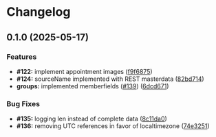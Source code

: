 # Changelog

## 0.1.0 (2025-05-17)


### Features

* **#122:** implement appointment images ([f9f6875](https://github.com/bensteUEM/ChurchToolsAPI/commit/f9f6875618c0f195874124ddf0094b25c09b89df))
* **#124:** sourceName implemented with REST masterdata ([82bd714](https://github.com/bensteUEM/ChurchToolsAPI/commit/82bd71408fd77fe872219fbc2feed315a755bbdf))
* **groups:** implemented memberfields ([#139](https://github.com/bensteUEM/ChurchToolsAPI/issues/139)) ([6dcd671](https://github.com/bensteUEM/ChurchToolsAPI/commit/6dcd671fa525232e7f7a9b5367710937b94c81ea))


### Bug Fixes

* **#135:** logging len instead of complete data ([8c11da0](https://github.com/bensteUEM/ChurchToolsAPI/commit/8c11da0953f1e1e1b335c07bb0e6dbfd0901b13a))
* **#136:** removing UTC references in favor of localtimezone ([74e3251](https://github.com/bensteUEM/ChurchToolsAPI/commit/74e32518c3f9eac01433907a70f6366112c341b7))
